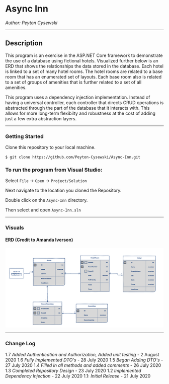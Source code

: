 # Async Inn

*Author: Peyton Cysewski*

----

## Description
This program is an exercise in the ASP.NET Core framework to demonstrate the use of a database using fictional hotels. Visualized further below is an ERD that shows the relationships the data stored in the database. Each hotel is linked to a set of many hotel rooms. The hotel rooms are related to a base room that has an enumerated set of layouts. Each base room also is related to a set of groups of amenities that is further related to a set of all amenities.<br/>

This program uses a dependency injection implementation. Instead of having a universal controller, each controller that directs CRUD operations is abstracted through the part of the database that it interacts with. This allows for more long-term flexibilty and robustness at the cost of adding just a few extra abstraction layers.

---

### Getting Started
Clone this repository to your local machine.

```
$ git clone https://github.com/Peyton-Cysewski/Async-Inn.git
```

### To run the program from Visual Studio:
Select ```File``` -> ```Open``` -> ```Project/Solution```

Next navigate to the location you cloned the Repository.

Double click on the ```Async-Inn``` directory.

Then select and open ```Async-Inn.sln```

---

### Visuals

#### ERD (Credit to Amanda Iverson)
![Entity Relationship Diagram](./assets/ERD.png)

---

### Change Log
1.7 *Added Authentication and Authorization, Added unit testing* - 2 August 2020
1.6 *Fully Implemented DTO's* - 28 July 2020
1.5 *Began Adding DTO's* - 27 July 2020
1.4 *Filled in all methods and added comments* - 26 July 2020
1.3 *Completed Repository Design* - 23 July 2020
1.2 *Implemented Dependency Injection* - 22 July 2020
1.1: *Initial Release* - 21 July 2020  